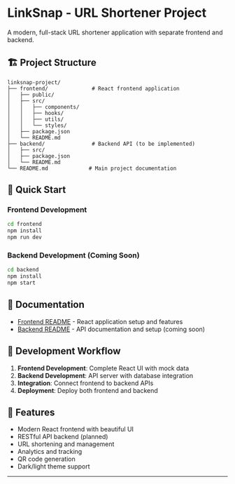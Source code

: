 # LinkSnap - URL Shortener Project

A modern, full-stack URL shortener application with separate frontend and backend.

## 🏗️ Project Structure

```
linksnap-project/
├── frontend/              # React frontend application
│   ├── public/
│   ├── src/
│   │   ├── components/
│   │   ├── hooks/
│   │   ├── utils/
│   │   └── styles/
│   ├── package.json
│   └── README.md
├── backend/               # Backend API (to be implemented)
│   ├── src/
│   ├── package.json
│   └── README.md
└── README.md             # Main project documentation
```

## 🚀 Quick Start

### Frontend Development
```bash
cd frontend
npm install
npm run dev
```

### Backend Development (Coming Soon)
```bash
cd backend
npm install
npm start
```

## 📖 Documentation

- [Frontend README](./frontend/README.md) - React application setup and features
- [Backend README](./backend/README.md) - API documentation and setup (coming soon)

## 🔧 Development Workflow

1. **Frontend Development**: Complete React UI with mock data
2. **Backend Development**: API server with database integration
3. **Integration**: Connect frontend to backend APIs
4. **Deployment**: Deploy both frontend and backend

## 🌟 Features

- Modern React frontend with beautiful UI
- RESTful API backend (planned)
- URL shortening and management
- Analytics and tracking
- QR code generation
- Dark/light theme support

---
